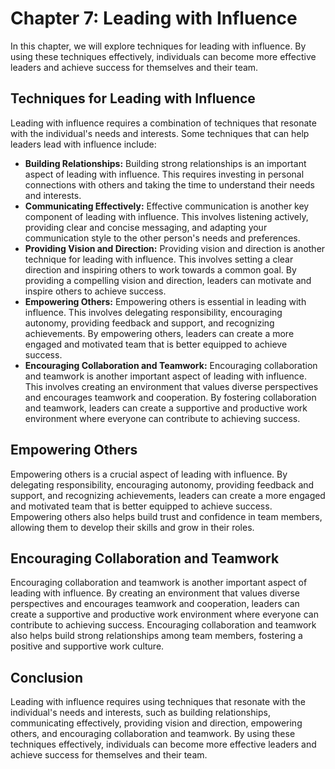 Chapter 7: Leading with Influence
=================================

In this chapter, we will explore techniques for leading with influence. By using these techniques effectively, individuals can become more effective leaders and achieve success for themselves and their team.

Techniques for Leading with Influence
-------------------------------------

Leading with influence requires a combination of techniques that resonate with the individual's needs and interests. Some techniques that can help leaders lead with influence include:

* **Building Relationships:** Building strong relationships is an important aspect of leading with influence. This requires investing in personal connections with others and taking the time to understand their needs and interests.
* **Communicating Effectively:** Effective communication is another key component of leading with influence. This involves listening actively, providing clear and concise messaging, and adapting your communication style to the other person's needs and preferences.
* **Providing Vision and Direction:** Providing vision and direction is another technique for leading with influence. This involves setting a clear direction and inspiring others to work towards a common goal. By providing a compelling vision and direction, leaders can motivate and inspire others to achieve success.
* **Empowering Others:** Empowering others is essential in leading with influence. This involves delegating responsibility, encouraging autonomy, providing feedback and support, and recognizing achievements. By empowering others, leaders can create a more engaged and motivated team that is better equipped to achieve success.
* **Encouraging Collaboration and Teamwork:** Encouraging collaboration and teamwork is another important aspect of leading with influence. This involves creating an environment that values diverse perspectives and encourages teamwork and cooperation. By fostering collaboration and teamwork, leaders can create a supportive and productive work environment where everyone can contribute to achieving success.

Empowering Others
-----------------

Empowering others is a crucial aspect of leading with influence. By delegating responsibility, encouraging autonomy, providing feedback and support, and recognizing achievements, leaders can create a more engaged and motivated team that is better equipped to achieve success. Empowering others also helps build trust and confidence in team members, allowing them to develop their skills and grow in their roles.

Encouraging Collaboration and Teamwork
--------------------------------------

Encouraging collaboration and teamwork is another important aspect of leading with influence. By creating an environment that values diverse perspectives and encourages teamwork and cooperation, leaders can create a supportive and productive work environment where everyone can contribute to achieving success. Encouraging collaboration and teamwork also helps build strong relationships among team members, fostering a positive and supportive work culture.

Conclusion
----------

Leading with influence requires using techniques that resonate with the individual's needs and interests, such as building relationships, communicating effectively, providing vision and direction, empowering others, and encouraging collaboration and teamwork. By using these techniques effectively, individuals can become more effective leaders and achieve success for themselves and their team.
